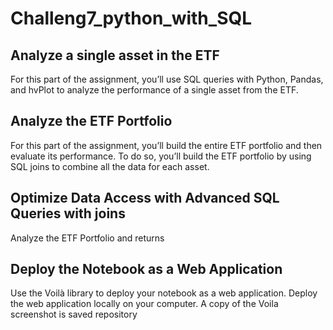# Challeng7_python_with_SQL

## Analyze a single asset in the ETF

For this part of the assignment, you’ll use SQL queries with Python, Pandas, and hvPlot to analyze the performance of a single asset from the ETF.

## Analyze the ETF Portfolio
For this part of the assignment, you’ll build the entire ETF portfolio and then evaluate its performance. To do so, you’ll build the ETF portfolio by using SQL joins to combine all the data for each asset.


## Optimize Data Access with Advanced SQL Queries with joins
Analyze the ETF Portfolio and returns

## Deploy the Notebook as a Web Application
Use the Voilà library to deploy your notebook as a web application. Deploy the web application locally on your computer.
A copy of the Voila screenshot is saved repository 


